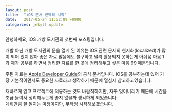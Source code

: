 ```yaml
---
layout: post
title:  "iOS 문서 번역의 시작"
date:   2017-05-24 11:52:09 +0900
categories: jekyll update
---
```

안녕하세요, iOS 개방 도서관의 첫번째 포스팅입니다.  

개발 아닌 개방 도서관의 문을 열게 된 이유는 iOS 관련 문서의 현지화(localized)가 많이 되어 있지 않아 좋은 자료 많음에도 불구하고 널리 활용되지 못하는게 아쉬움 마음 1과 제가 공부를 하면서 정리한 자료를 한 곳에 정리해두고 싶은 마음 99 때문입니다.

주된 자료는 [Apple Developer Guide][apple-guide]의 공식 문서입니다. iOS를 공부하는데 있어 가장 기본적이면서도 중요한 자료라고 생각하기 때문에 열심시 참고하고있습니다.

재빠르게 읽고 프로젝트에 적용하는 것도 바람직하지만, 자꾸 잊어버리기 때문에 시간을 조금 들여서 정리해두는게 좋지 않을까 생각하게 되었습니다.  
계획만큼 잘 될지는 미정이지만, 무작정 시작해보겠습니다. 

[apple-guide]: https://developer.apple.com/library/content/navigation/
